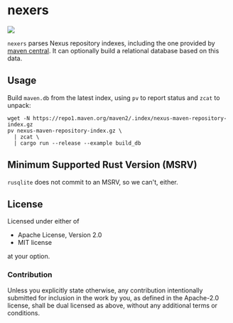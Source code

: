 # nexers 

[![](https://img.shields.io/crates/v/nexers.svg)](https://crates.io/crates/nexers)

`nexers` parses Nexus repository indexes, including the one provided by
[maven central](https://central.sonatype.com/). It can optionally build a relational
database based on this data.


## Usage

Build `maven.db` from the latest index, using `pv` to report status and `zcat` to unpack:

```shell
wget -N https://repo1.maven.org/maven2/.index/nexus-maven-repository-index.gz
pv nexus-maven-repository-index.gz \
  | zcat \
  | cargo run --release --example build_db
```


## Minimum Supported Rust Version (MSRV)

`rusqlite` does not commit to an MSRV, so we can't, either.


## License

Licensed under either of

 * Apache License, Version 2.0
 * MIT license

at your option.


### Contribution

Unless you explicitly state otherwise, any contribution intentionally submitted
for inclusion in the work by you, as defined in the Apache-2.0 license, shall be dual licensed as above, without any
additional terms or conditions.
